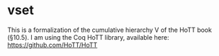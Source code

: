 vset
====

This is a formalization of the cumulative hierarchy V of the HoTT book (§10.5).
I am using the Coq HoTT library, available here: https://github.com/HoTT/HoTT
